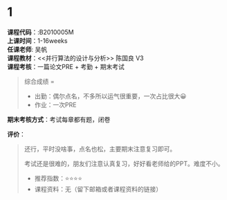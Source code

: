 # 1    
**课程代码**：:B2010005M  
**上课时间**：1-16weeks  
**任课老师**: 吴帆  
**课程教材**：<<并行算法的设计与分析>> 陈国良 V3  
**课程考核**：一篇论文PRE + 考勤 + 期末考试  

>
>综合成绩 = 
>- 出勤：偶尔点名，不多所以运气很重要，一次占比很大😀
>- 作业：一次PRE

**期末考核方式**：考试每章都有题，闭卷

**评价**：
>还行，平时没啥事，点名也松，主要期末注意复习即可。
>
>考试还是很难的，朋友们注意认真复习，好好看老师给的PPT。难度不小。
>
>- 推荐指数：⭐⭐⭐⭐
>- 课程资料：无（留下邮箱或者课程资料的链接）

